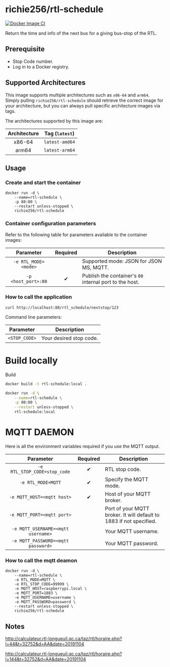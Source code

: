 # richie256/rtl-schedule

[![Docker Image CI](https://github.com/richie256/rtl-schedule/actions/workflows/dockerimage.yml/badge.svg)](https://github.com/richie256/rtl-schedule/actions/workflows/dockerimage.yml)

Return the time and info of the next bus for a giving bus-stop of the RTL.

## Prerequisite

- Stop Code number.
- Log in to a Docker registry.

## Supported Architectures

This image supports multiple architectures such as `x86-64` and `arm64`. Simply pulling `richie256/rtl-schedule` should retrieve the correct image for your architecture, but you can always pull specific architecture images via tags.

The architectures supported by this image are:

| Architecture | Tag (`latest`) |
| :----: | --- |
| x86-64 | `latest-amd64` |
| arm64 | `latest-arm64` |

## Usage

### Create and start the container

```
docker run -d \
    --name=rtl-schedule \
    -p 80:80 \
    --restart unless-stopped \
    richie256/rtl-schedule
```

### Container configuration parameters

Refer to the following table for parameters available to the container images:

|       Parameter       | Required | Description |
|:---------------------:| --- | --- |
| `-e RTL_MODE=<mode>`  | | Supported mode: JSON for JSON MS, MQTT. |
| `-p <host_port>:80` | <div align="center">✔</div> | Publish the container's `80` internal port to the host. |


### How to call the application

`curl http://localhost:80/rtl_schedule/nextstop/123`

Command line parameters:

| Parameter | Description |
| :----: | --- |
| `<STOP_CODE>` | Your desired stop code.


# Build locally

Build
``` bash
docker build -t rtl-schedule:local .
```

``` bash
docker run -d \
    --name=rtl-schedule \
    -p 80:80 \
    --restart unless-stopped \
    rtl-schedule:local
```

# MQTT DAEMON

Here is all the environment variables required if you use the MQTT output.

| Parameter | Required | Description |
| :----: | --- | --- |
| `-e RTL_STOP_CODE=stop_code` | <div align="center">✔</div> | RTL stop code. |
| `-e RTL_MODE=MQTT` | <div align="center">✔</div> | Specify the MQTT mode. |
| `-e MQTT_HOST=<mqtt host>` | <div align="center">✔</div> | Host of your MQTT broker. |
| `-e MQTT_PORT=<mqtt port>` | | Port of your MQTT broker. It will default to 1883 if not specified. |
| `-e MQTT_USERNAME=<mqtt username>` | | Your MQTT username. |
| `-e MQTT_PASSWORD=<mqtt password>` | | Your MQTT password. |

### How to call the mqtt deamon

```
docker run -d \
    --name=rtl-schedule \
    -e RTL_MODE=MQTT \
    -e RTL_STOP_CODE=99999 \
    -e MQTT_HOST=raspberrypi.local \
    -e MQTT_PORT=1883 \
    -e MQTT_USERNAME=username \
    -e MQTT_PASSWORD=password \
    --restart unless-stopped \
    richie256/rtl-schedule
```

## Notes

http://calculateur.rtl-longueuil.qc.ca/taz/rtl/horaire.php?l=44&t=32752&d=AA&date=20191104

http://calculateur.rtl-longueuil.qc.ca/taz/rtl/horaire.php?l=144&t=32752&d=AA&date=20191104


